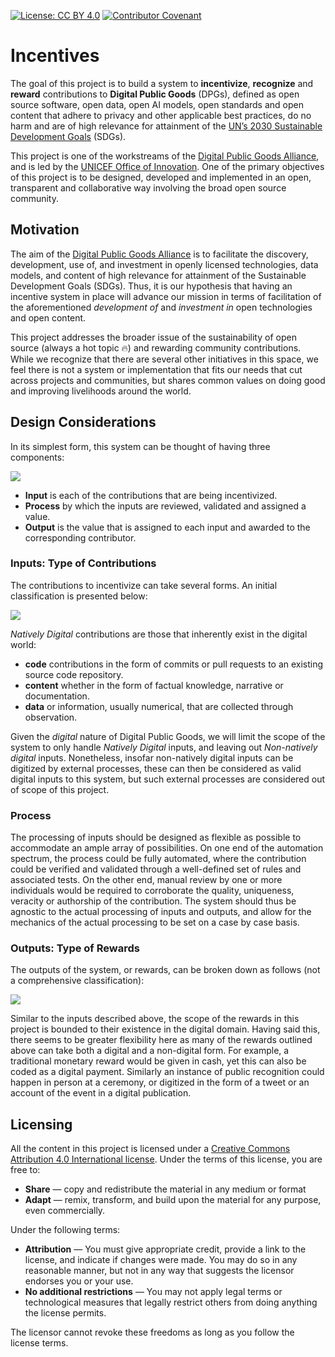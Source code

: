 [![License: CC BY 4.0](https://img.shields.io/badge/License-CC%20BY%204.0-brightgreen.svg)](https://creativecommons.org/licenses/by/4.0/)
[![Contributor Covenant](https://img.shields.io/badge/Contributor%20Covenant-v2.0%20adopted-ff69b4.svg)](code_of_conduct.md)

# Incentives

The goal of this project is to build a system to **incentivize**, **recognize** and **reward** contributions to **Digital Public Goods** (DPGs), defined as open source software, open data, open AI models, open standards and open content that adhere to privacy and other applicable best practices, do no harm and are of high relevance for attainment of the [UN’s 2030 Sustainable Development Goals](https://www.undp.org/content/undp/en/home/sustainable-development-goals.html) (SDGs). 

This project is one of the workstreams of the [Digital Public Goods Alliance](https://digitalpublicgoods.net/), and is led by the [UNICEF Office of Innovation](https://www.unicef.org/innovation/). One of the primary objectives of this project is to be designed, developed and implemented in an open, transparent and collaborative way involving the broad open source community.

## Motivation

The aim of the [Digital Public Goods Alliance](https://digitalpublicgoods.net/) is to facilitate the discovery, development, use of, and investment in openly licensed technologies, data models, and content of high relevance for attainment of the Sustainable Development Goals (SDGs). Thus, it is our hypothesis that having an incentive system in place will advance our mission in terms of facilitation of the aforementioned *development of* and *investment in* open technologies and open content.

This project addresses the broader issue of the sustainability of open source (always a hot topic 🔥) and rewarding community contributions. While we recognize that there are several other initiatives in this space, we feel there is not a system or implementation that fits our needs that cut across projects and communities, but shares common values on doing good and improving livelihoods around the world.

## Design Considerations

In its simplest form, this system can be thought of having three components:

[![](https://mermaid.ink/svg/eyJjb2RlIjoiZ3JhcGggTFJcblx0QVtJbnB1dF0gLS0-QihQcm9jZXNzKVxuXHRCIC0tPiBDW091dHB1dF1cblx0XHRcdFx0XHQiLCJtZXJtYWlkIjp7InRoZW1lIjoiZGVmYXVsdCJ9LCJ1cGRhdGVFZGl0b3IiOmZhbHNlfQ)](https://mermaid-js.github.io/mermaid-live-editor/#/edit/eyJjb2RlIjoiZ3JhcGggTFJcblx0QVtJbnB1dF0gLS0-IEIoUHJvY2Vzcylcblx0QiAtLT4gQ1tPdXRwdXRdXG5cblx0XHRcdFx0XHQiLCJtZXJtYWlkIjp7InRoZW1lIjoiZGVmYXVsdCJ9LCJ1cGRhdGVFZGl0b3IiOmZhbHNlfQ)

- **Input** is each of the contributions that are being incentivized.
- **Process** by which the inputs are reviewed, validated and assigned a value.
- **Output** is the value that is assigned to each input and awarded to the corresponding contributor.

### Inputs: Type of Contributions

The contributions to incentivize can take several forms. An initial classification is presented below:

[![](https://mermaid.ink/svg/eyJjb2RlIjoiZ3JhcGggTFJcblx0QShDb250cmlidXRpb25zKSAtLT4gQihOYXRpdmVseSBEaWdpdGFsKVxuXHRBIC0tPiBDKE5hdGl2ZWx5IE5vbi1EaWdpdGFsKVxuXHRCOjo6Z3JlZW4gLS0-IEQoQ29kZSlcblx0QiAtLT4gRShDb250ZW50KVxuXHRCIC0tPiBGKERhdGEpXG5cdEQ6OjpncmVlblxuXHRFOjo6Z3JlZW5cblx0Rjo6OmdyZWVuXG5cdGNsYXNzRGVmIGdyZWVuIGZpbGw6IzBGMDtcbiIsIm1lcm1haWQiOnsidGhlbWUiOiJkZWZhdWx0In0sInVwZGF0ZUVkaXRvciI6ZmFsc2V9)](https://mermaid-js.github.io/mermaid-live-editor/#/edit/eyJjb2RlIjoiZ3JhcGggTFJcblx0QShDb250cmlidXRpb25zKSAtLT4gQihOYXRpdmVseSBEaWdpdGFsKVxuXHRBIC0tPiBDKE5hdGl2ZWx5IE5vbi1EaWdpdGFsKVxuXHRCOjo6Z3JlZW4gLS0-IEQoQ29kZSlcblx0QiAtLT4gRShDb250ZW50KVxuXHRCIC0tPiBGKERhdGEpXG5cdEQ6OjpncmVlblxuXHRFOjo6Z3JlZW5cblx0Rjo6OmdyZWVuXG5cdGNsYXNzRGVmIGdyZWVuIGZpbGw6IzBGMDtcbiIsIm1lcm1haWQiOnsidGhlbWUiOiJkZWZhdWx0In0sInVwZGF0ZUVkaXRvciI6ZmFsc2V9)

*Natively Digital* contributions are those that inherently exist in the digital world:
- **code** contributions in the form of commits or pull requests to an existing source code repository.
- **content** whether in the form of factual knowledge, narrative or documentation.
- **data** or information, usually numerical, that are collected through observation.

Given the *digital* nature of Digital Public Goods, we will limit the scope of the system to only handle *Natively Digital* inputs, and leaving out *Non-natively digital* inputs. Nonetheless, insofar non-natively digital inputs can be digitized by external processes, these can then be considered as valid digital inputs to this system, but such external processes are considered out of scope of this project.

### Process

The processing of inputs should be designed as flexible as possible to accommodate an ample array of possibilities. On one end of the automation spectrum, the process could be fully automated, where the contribution could be verified and validated through a well-defined set of rules and associated tests. On the other end, manual review by one or more individuals would be required to corroborate the quality, uniqueness, veracity or authorship of the contribution. The system should thus be agnostic to the actual processing of inputs and outputs, and allow for the mechanics of the actual processing to be set on a case by case basis.

### Outputs: Type of Rewards

The outputs of the system, or rewards, can be broken down as follows (not a comprehensive classification):

[![](https://mermaid.ink/svg/eyJjb2RlIjoiZ3JhcGggTFJcblx0QShSZXdhcmRzKSAtLT4gQihGaW5hbmNpYWwpXG5cdEEgLS0-IEMoTm9uLUZpbmFuY2lhbClcblx0QiAtLT4gRChNb25ldGFyeSlcblx0QiAtLT4gRShOb24tTW9uZXRhcnkpXG5cdEUgLS0-IEgoQ3JlZGl0cylcblx0RSAtLT4gSShDb3Vwb25zKVxuXHRFIC0tPiBKKFRpY2tldHMpXG5cdEUgLS0-IEsoQ2FyZWVyIE9wcHMpXG5cdEQgLS0-IEYoRmlhdClcblx0RCAtLT4gRyhDcnlwdG8pXG5cdEMgLS0-IEwoQmFkZ2VzKVxuXHRDIC0tPiBNKFB1YmxpYyBSZWNvZ25pdGlvbilcbiIsIm1lcm1haWQiOnsidGhlbWUiOiJkZWZhdWx0In0sInVwZGF0ZUVkaXRvciI6ZmFsc2V9)](https://mermaid-js.github.io/mermaid-live-editor/#/edit/eyJjb2RlIjoiZ3JhcGggTFJcblx0QShSZXdhcmRzKSAtLT4gQihGaW5hbmNpYWwpXG5cdEEgLS0-IEMoTm9uLUZpbmFuY2lhbClcblx0QiAtLT4gRChNb25ldGFyeSlcblx0QiAtLT4gRShOb24tTW9uZXRhcnkpXG5cdEUgLS0-IEgoQ3JlZGl0cylcblx0RSAtLT4gSShDb3Vwb25zKVxuXHRFIC0tPiBKKFRpY2tldHMpXG5cdEUgLS0-IEsoQ2FyZWVyIE9wcHMpXG5cdEQgLS0-IEYoRmlhdClcblx0RCAtLT4gRyhDcnlwdG8pXG5cdEMgLS0-IEwoQmFkZ2VzKVxuXHRDIC0tPiBNKFB1YmxpYyBSZWNvZ25pdGlvbilcbiIsIm1lcm1haWQiOnsidGhlbWUiOiJkZWZhdWx0In0sInVwZGF0ZUVkaXRvciI6ZmFsc2V9)

Similar to the inputs described above, the scope of the rewards in this project is bounded to their existence in the digital domain. Having said this, there seems to be greater flexibility here as many of the rewards outlined above can take both a digital and a non-digital form. For example, a traditional monetary reward would be given in cash, yet this can also be coded as a digital payment. Similarly an instance of public recognition could happen in person at a ceremony, or digitized in the form of a tweet or an account of the event in a digital publication.

## Licensing

All the content in this project is licensed under a [Creative Commons Attribution 4.0 International license](https://creativecommons.org/licenses/by/4.0/). Under the terms of this license, you are free to:

* **Share** — copy and redistribute the material in any medium or format
* **Adapt** — remix, transform, and build upon the material for any purpose, even commercially.

Under the following terms:

* **Attribution** — You must give appropriate credit, provide a link to the license, and indicate if changes were made. You may do so in any reasonable manner, but not in any way that suggests the licensor endorses you or your use.
* **No additional restrictions** — You may not apply legal terms or technological measures that legally restrict others from doing anything the license permits.

The licensor cannot revoke these freedoms as long as you follow the license terms.
